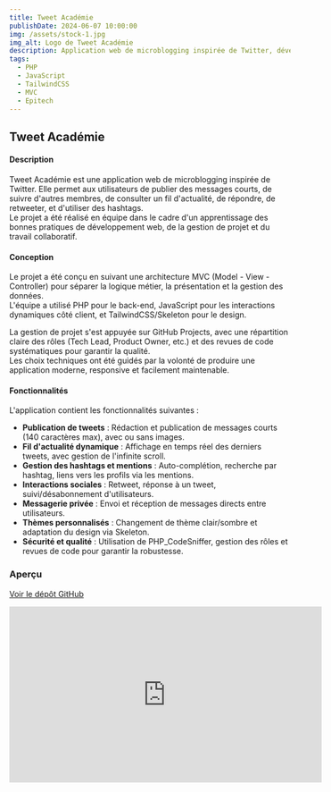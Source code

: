 ```yaml
---
title: Tweet Académie
publishDate: 2024-06-07 10:00:00
img: /assets/stock-1.jpg
img_alt: Logo de Tweet Académie
description: Application web de microblogging inspirée de Twitter, développée en équipe avec une architecture MVC, PHP, JS et Tailwind/Skeleton.
tags:
  - PHP
  - JavaScript
  - TailwindCSS
  - MVC
  - Epitech
---
```


## Tweet Académie

#### Description

Tweet Académie est une application web de microblogging inspirée de Twitter. Elle permet aux utilisateurs de publier des messages courts, de suivre d'autres membres, de consulter un fil d'actualité, de répondre, de retweeter, et d'utiliser des hashtags.  
Le projet a été réalisé en équipe dans le cadre d'un apprentissage des bonnes pratiques de développement web, de la gestion de projet et du travail collaboratif.

#### Conception

Le projet a été conçu en suivant une architecture MVC (Model - View - Controller) pour séparer la logique métier, la présentation et la gestion des données.  
L'équipe a utilisé PHP pour le back-end, JavaScript pour les interactions dynamiques côté client, et TailwindCSS/Skeleton pour le design.

La gestion de projet s'est appuyée sur GitHub Projects, avec une répartition claire des rôles (Tech Lead, Product Owner, etc.) et des revues de code systématiques pour garantir la qualité.  
Les choix techniques ont été guidés par la volonté de produire une application moderne, responsive et facilement maintenable.

#### Fonctionnalités

L'application contient les fonctionnalités suivantes :

- **Publication de tweets** : Rédaction et publication de messages courts (140 caractères max), avec ou sans images.  
- **Fil d'actualité dynamique** : Affichage en temps réel des derniers tweets, avec gestion de l'infinite scroll.  
- **Gestion des hashtags et mentions** : Auto-complétion, recherche par hashtag, liens vers les profils via les mentions.  
- **Interactions sociales** : Retweet, réponse à un tweet, suivi/désabonnement d'utilisateurs.  
- **Messagerie privée** : Envoi et réception de messages directs entre utilisateurs.  
- **Thèmes personnalisés** : Changement de thème clair/sombre et adaptation du design via Skeleton.  
- **Sécurité et qualité** : Utilisation de PHP_CodeSniffer, gestion des rôles et revues de code pour garantir la robustesse.

### Aperçu

[Voir le dépôt GitHub](https://github.com/gus5900000/Tweet_Academie)  

<iframe width="560" height="315" src="https://www.youtube.com/embed/7yPloerH1ec" frameborder="0" allowfullscreen></iframe>
